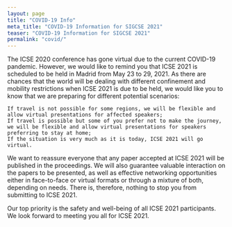 ```yaml
---
layout: page
title: "COVID-19 Info"
meta_title: "COVID-19 Information for SIGCSE 2021"
teaser: "COVID-19 Information for SIGCSE 2021"
permalink: "covid/"
---
```

The ICSE 2020 conference has gone virtual due to the current COVID-19 pandemic. However, we would like to remind you that ICSE 2021 is scheduled to be held in Madrid from May 23 to 29, 2021. As there are chances that the world will be dealing with different confinement and mobility restrictions when ICSE 2021 is due to be held, we would like you to know that we are preparing for different potential scenarios:

    If travel is not possible for some regions, we will be flexible and allow virtual presentations for affected speakers;
    If travel is possible but some of you prefer not to make the journey, we will be flexible and allow virtual presentations for speakers preferring to stay at home;
    If the situation is very much as it is today, ICSE 2021 will go virtual.

We want to reassure everyone that any paper accepted at ICSE 2021 will be published in the proceedings. We will also guarantee valuable interaction on the papers to be presented, as well as effective networking opportunities either in face-to-face or virtual formats or through a mixture of both, depending on needs. There is, therefore, nothing to stop you from submitting to ICSE 2021.

Our top priority is the safety and well-being of all ICSE 2021 participants. We look forward to meeting you all for ICSE 2021.